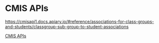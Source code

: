 # CMIS APIs

<https://cmisapi1.docs.apiary.io/#reference/associations-for-class-groups-and-students/classgroup-sub-group-to-student-associations>

[CMIS APIs](https://wiki.ucl.ac.uk/display/DAAS/CMIS+APIs)


